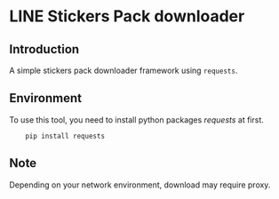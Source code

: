 # LINE Stickers Pack downloader

## Introduction

A simple stickers pack downloader framework using `requests`.

## Environment

To use this tool, you need to install python packages _requests_ at first.  
```shell
    pip install requests
```

## Note

Depending on your network environment, download may require proxy.
